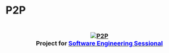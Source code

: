 # P2P
<h3 align="center">
  <br>
  <a href=""><img src="https://i.imgur.com/2ZTrFnQ.png" alt="P2P"></a>
  <br>
Project for <a href="novojit.com"><span style="color:blue;">Software Engineering Sessional</span></a>
  <br>
</h3>
 
